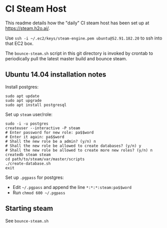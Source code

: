 # CI Steam Host 

This readme details how the "daily" CI steam host has been set up at https://steam.h2o.ai/.

Use `ssh -i ~/.ec2/keys/steam-engine.pem ubuntu@52.91.182.20` to ssh into that EC2 box.

The `bounce-steam.sh` script in this git directory is invoked by crontab to periodically pull the latest master build and bounce steam.

## Ubuntu 14.04 installation notes

Install postgres:

```
sudo apt update
sudo apt upgrade
sudo apt install postgresql
```

Set up `steam` user/role:

```
sudo -i -u postgres 
createuser --interactive -P steam
# Enter password for new role: pa$$word
# Enter it again: pa$$word
# Shall the new role be a admin? (y/n) n
# Shall the new role be allowed to create databases? (y/n) y
# Shall the new role be allowed to create more new roles? (y/n) n
createdb steam steam
cd path/to/steam/var/master/scripts
./create-database.sh
exit
```

Set up `.pgpass` for postgres:

- Edit `~/.pgpass` and append the line `*:*:*:steam:pa$$word`
- Run `chmod 600 ~/.pgpass` 

## Starting steam

See `bounce-steam.sh` 
